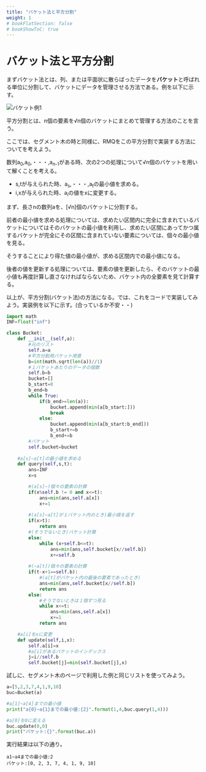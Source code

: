 ```yaml
---
title: "バケット法と平方分割"
weight: 1
# bookFlatSection: false
# bookShowToC: true
---
```


# バケット法と平方分割

まずバケット法とは、列、または平面状に散らばったデータを**バケット**と呼ばれる単位に分割して、バケットにデータを管理させる方法である。例を以下に示す。

![バケット例1](/img/procon/bucket1.png)

平方分割とは、n個の要素を√n個のバケットにまとめて管理する方法のことを言う。

ここでは、セグメント木の時と同様に、RMQをこの平方分割で実装する方法についてを考えよう。

数列a<sub>0</sub>,a<sub>0</sub>,・・・,a<sub>n-1</sub>がある時、次の2つの処理について√n個のバケットを用いて解くことを考える。

- s,tが与えられた時、a<sub>s</sub>,・・・,a<sub>t</sub>の最小値を求める。
- i,xが与えられた時、a<sub>i</sub>の値をxに変更する。

まず、長さnの数列aを、[√n]個のバケットに分割する。

前者の最小値を求める処理については、求めたい区間内に完全に含まれているバケットについてはそのバケットの最小値を利用し、求めたい区間にあってかつ属するバケットが完全にその区間に含まれていない要素については、個々の最小値を見る。

そうすることにより得た値の最小値が、求める区間内での最小値になる。

後者の値を更新する処理については、要素の値を更新したら、そのバケットの最小値も再度計算し直さなければならないため、バケット内の全要素を見て計算する。

以上が、平方分割(バケット法)の方法になる。では、これをコードで実装してみよう。実装例を以下に示す。(合っているか不安・・)

```python
import math
INF=float("inf")

class Bucket:
    def __init__(self,a):
        #元のリスト
        self.a=a
        #平方分割用バケット用意
        b=int(math.sqrt(len(a))//1)
        #１バケットあたりのデータの個数
        self.b=b
        bucket=[]
        b_start=0
        b_end=b
        while True:
            if(b_end>=len(a)):
                bucket.append(min(a[b_start:]))
                break
            else:
                bucket.append(min(a[b_start:b_end]))
                b_start+=b
                b_end+=b
        #バケット
        self.bucket=bucket
    
    #a[s]~a[t]の最小値を求める
    def query(self,s,t):
        ans=INF
        x=s

        #(a[s]~)個々の要素の計算
        if(x%self.b != 0 and x<=t):
            ans=min(ans,self.a[x])
            x+=1
        
        #(a[s]~a[t]が１バケット内のとき)最小値を返す
        if(x>t):
            return ans
        #(そうでないとき)バケット計算
        else:
            while (x+self.b<=t):
                ans=min(ans,self.bucket[x//self.b])
                x+=self.b
        
        #(~a[t])個々の要素の計算
        if(t-x+1==self.b):
            #(a[t]がバケット内の最後の要素であったとき)
            ans=min(ans,self.bucket[x//self.b])
            return ans
        else:
            #そうでないときは１個ずつ見る
            while x<=t:
                ans=min(ans,self.a[x])
                x+=1
            return ans

    #a[i]をxに変更
    def update(self,i,x):
        self.a[i]=x
        #a[i]があるバケットのインデックス
        j=i//self.b
        self.bucket[j]=min(self.bucket[j],x)
```

試しに、セグメント木のページで利用した例と同じリストを使ってみよう。

```python
a=[5,2,3,7,4,1,9,10]
buc=Bucket(a)

#a[1]~a[4]までの最小値
print("a{0}~a{1}までの最小値:{2}".format(1,4,buc.query(1,4)))

#a[0]を0に変える
buc.update(0,0)
print("バケット:{}".format(buc.a))
```

実行結果は以下の通り。

```
a1~a4までの最小値:2
バケット:[0, 2, 3, 7, 4, 1, 9, 10]
```